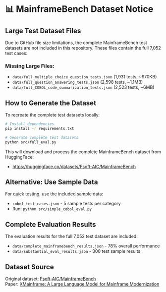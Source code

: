 # 📊 MainframeBench Dataset Notice

## Large Test Dataset Files

Due to GitHub file size limitations, the complete MainframeBench test datasets are not included in this repository. These files contain the full 7,052 test cases:

### Missing Large Files:
- `data/full_multiple_choice_question_tests.json` (1,931 tests, ~970KB)
- `data/full_question_answering_tests.json` (2,598 tests, ~1.1MB)  
- `data/full_COBOL_code_summarization_tests.json` (2,523 tests, ~6MB)

## How to Generate the Dataset

To recreate the complete test datasets locally:

```bash
# Install dependencies
pip install -r requirements.txt

# Generate complete test datasets
python src/full_eval.py
```

This will download and process the complete MainframeBench dataset from HuggingFace:
- https://huggingface.co/datasets/Fsoft-AIC/MainframeBench

## Alternative: Use Sample Data

For quick testing, use the included sample data:
- `cobol_test_cases.json` - 5 sample tests per category
- Run: `python src/simple_cobol_eval.py`

## Complete Evaluation Results

The evaluation results for the full 7,052 test dataset are included:
- `data/complete_mainframebench_results.json` - 78% overall performance
- `data/substantial_eval_results.json` - 300 test sample results

## Dataset Source

Original dataset: [Fsoft-AIC/MainframeBench](https://huggingface.co/datasets/Fsoft-AIC/MainframeBench)  
Paper: [XMainframe: A Large Language Model for Mainframe Modernization](https://arxiv.org/pdf/2408.04660)